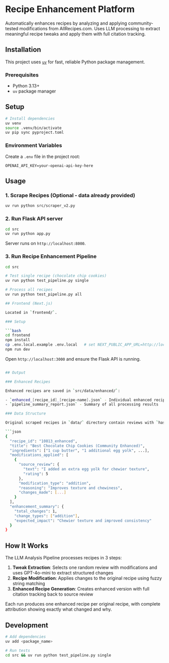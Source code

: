 # Recipe Enhancement Platform

Automatically enhances recipes by analyzing and applying community-tested modifications from AllRecipes.com. Uses LLM processing to extract meaningful recipe tweaks and apply them with full citation tracking.

## Installation

This project uses [`uv`](https://docs.astral.sh/uv/) for fast, reliable Python package management.

### Prerequisites

- Python 3.13+
- `uv` package manager

## Setup

```bash
# Install dependencies
uv venv
source .venv/bin/activate
uv pip sync pyproject.toml
```

### Environment Variables

Create a `.env` file in the project root:

```env
OPENAI_API_KEY=your-openai-api-key-here
```

## Usage

### 1. Scrape Recipes (Optional - data already provided)

```bash
uv run python src/scraper_v2.py
```

### 2. Run Flask API server

```bash
cd src
uv run python app.py
```

Server runs on `http://localhost:8000`.

### 3. Run Recipe Enhancement Pipeline

````bash
cd src

# Test single recipe (chocolate chip cookies)
uv run python test_pipeline.py single

# Process all recipes
uv run python test_pipeline.py all

## Frontend (Next.js)

Located in `frontend/`.

### Setup

```bash
cd frontend
npm install
cp .env.local.example .env.local   # set NEXT_PUBLIC_APP_URL=http://localhost:3000
npm run dev
````

Open `http://localhost:3000` and ensure the Flask API is running.

````bash

## Output

### Enhanced Recipes

Enhanced recipes are saved in `src/data/enhanced/`:

- `enhanced_[recipe_id]_[recipe-name].json` - Individual enhanced recipes with modifications applied
- `pipeline_summary_report.json` - Summary of all processing results

### Data Structure

Original scraped recipes in `data/` directory contain reviews with `has_modification: true` flags. Enhanced recipes include:

```json
{
  "recipe_id": "10813_enhanced",
  "title": "Best Chocolate Chip Cookies (Community Enhanced)",
  "ingredients": ["1 cup butter", "1 additional egg yolk", ...],
  "modifications_applied": [
    {
      "source_review": {
        "text": "I added an extra egg yolk for chewier texture",
        "rating": 5
      },
      "modification_type": "addition",
      "reasoning": "Improves texture and chewiness",
      "changes_made": [...]
    }
  ],
  "enhancement_summary": {
    "total_changes": 1,
    "change_types": ["addition"],
    "expected_impact": "Chewier texture and improved consistency"
  }
}
````

## How It Works

The LLM Analysis Pipeline processes recipes in 3 steps:

1. **Tweak Extraction**: Selects one random review with modifications and uses GPT-4o-mini to extract structured changes
2. **Recipe Modification**: Applies changes to the original recipe using fuzzy string matching
3. **Enhanced Recipe Generation**: Creates enhanced version with full citation tracking back to source review

Each run produces one enhanced recipe per original recipe, with complete attribution showing exactly what changed and why.

## Development

```bash
# Add dependencies
uv add <package_name>

# Run tests
cd src && uv run python test_pipeline.py single
```

